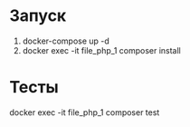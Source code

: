 # Запуск

1. docker-compose up -d
2. docker exec -it file_php_1 composer install

# Тесты
docker exec -it file_php_1 composer test